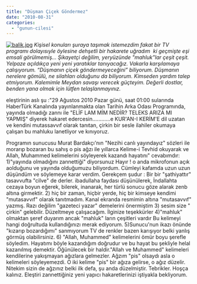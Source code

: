 ```yaml
---
title: "Düşman Çiçek Göndermez"
date: "2010-08-31"
categories: 
  - "gunun-cilesi"
---
```


[![balik.jpg](/uploads/2010/08/balik.jpg)](/uploads/2010/08/balik.jpg "balik.jpg") _Kişisel konuları şuraya taşımak istemezdim fakat bir TV programı dolayısıyle öylesine dehşetli bir hakarete uğradım  ki geçmişte eşi emsali görülmemiş… Şikayetçi değilim, yeryüzünde "mahluk”lar çeşit çeşit. Yelpaze açıldıkça yeni yeni yaratıklar tanıyacağız. Vakarla karşılamaya çalışıyorum. “Düşmanın çiçek göndermeyeceğini” biliyorum. Düşmanın nerelere gömülü, ne silahları olduğunu da biliyorum. Kimseden yardım talep etmiyorum. Kalemimle Meydan savaşı verecek güçteyim. Değerli dostlar, benden yana olmak için lütfen telaşlanmayınız._ 

eleştirinin aslı şu :"29 Ağustos 2010 Pazar günü, saat 01:00 sularında HaberTürk Kanalında yayınlanmakta olan Tarihin Arka Odası Programında, yayında olmadığı zannı ile "ELİF LAM MİM NEDİR? TELEKS ARIZA MI YAPMIŞ" diyerek hakaret edercesin............e KUR'AN-I KERİM'E dil uzatan ve kendini mutassavvıf olarak tanıtan, çirkin bir sesle ilahiler okumaya çalışan bu mahluku lanetliyor ve kınıyoruz.

Programın sunucusu Murat Bardakçı'nın "Nezihi canlı yayındayız" sözleri ile morarıp bozaran bu sahış o pis ağzı ile yıllarca Kelime-i Tevhid okuyarak ve Allah, Muhammed kelimelerini söyleyerek kazandı hayatını" cevabımdır: 1)"yayında olmadığını zannettiği" diyorsunuz Hayır ! o anda mikrofonun açık aolduğunu ve yayında olduğumuzu biliyordum. Cümleyi kafamda uzun uzun düşündüm ve söylemeye karar verdim. Gerekçem şudur : Bir bir "şathiyattır" tasavvufta "cilve" de derler. ibadullaha faydası düşünülerek, İndallahta cezaya boyun eğerek, bilerek, inanarak, her türlü sonucu göze alarak zenb altına girmektir. 2) hiç bir zaman, hiçbir yerde, hiç bir kimseye kendimi "mutasavvıf" olarak tanıtmadım. Kanal ekranda resmimin altına "mutasavvıf" yazmış. Razı değilim "gazeteci yazar" demelerini önermiştim 3) sesim size " çirkin" gelebilir. Düzeltmeye çalışacağım. İlginize teşekkürler 4)"mahluk" olmaktan şeref duyarım ancak "mahluk" ların çeşitleri vardır Bu kelimeyi hangi doğrultuda kullandığınızı merak ediyorum. 5)Sunucu'nun ikazı önünde "kızarıp bozardığımı" sanmıyorum TV de renkler bazen karışıyor belki yanlış görmüş olabilirsiniz. 6) "Allah, Muhammed" kelimelerini ömür boyu şerefle söyledim. Hayatımı böyle kazandığım doğrudur ve bu hayat bu şekliyle helal kazanılmış demektir. Öğünülecek bir haldir."Allah ve Muhammed" kelimeleri kendilerine yakışmayan ağızlara gelmezler. Ağzım "pis" olsaydı asla o kelimeleri söyleyemezdi. O iki kelime "pis" bir ağıza gelirse, o ağız düzelir. Nitekim sizin de ağzınız belki ilk defa, şu anda düzelmiştir. Tebrikler. Hoşça kalınız. Eleştiri zannettiğiniz yeni yapıcı hakaretlerinizi iştiyakla bekliyorum.
